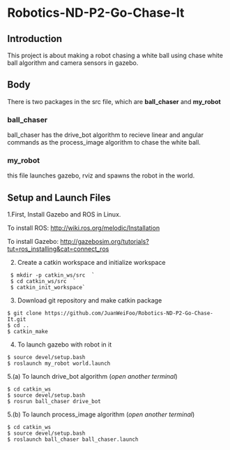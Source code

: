 # Robotics-ND-P2-Go-Chase-It

## Introduction
This project is about making a robot chasing a white ball using chase white ball algorithm and camera sensors in gazebo.

## Body
There is two packages in the src file, which are **ball_chaser** and **my_robot**

### ball_chaser
ball_chaser has the drive_bot algorithm to recieve linear and angular commands as the process_image algorithm to chase the white ball.

### my_robot
this file launches gazebo, rviz and spawns the robot in the world.



## Setup and Launch Files
1.First, Install Gazebo and ROS in Linux.

To install ROS:
http://wiki.ros.org/melodic/Installation

To install Gazebo:
http://gazebosim.org/tutorials?tut=ros_installing&cat=connect_ros


2. Create a catkin workspace and initialize workspace  
```
 $ mkdir -p catkin_ws/src  `
 $ cd catkin_ws/src  `
 $ catkin_init_workspace`
```
3. Download git repository and make catkin package  
```
$ git clone https://github.com/JuanWeiFoo/Robotics-ND-P2-Go-Chase-It.git
$ cd ..
$ catkin_make
```
4. To launch gazebo with robot in it
```
$ source devel/setup.bash
$ roslaunch my_robot world.launch
```
5.(a) To launch drive_bot algorithm (*open another terminal*)  
```
$ cd catkin_ws
$ source devel/setup.bash
$ rosrun ball_chaser drive_bot
```
5.(b) To launch process_image algorithm (*open another terminal*) 
```
$ cd catkin_ws
$ source devel/setup.bash
$ roslaunch ball_chaser ball_chaser.launch
```


